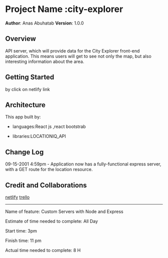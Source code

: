 # Project Name :city-explorer

**Author**: Anas Abuhatab
**Version**: 1.0.0

## Overview

API server, which will provide data for the City Explorer front-end application. This means users will get to see not only the map, but also interesting information about the area.

## Getting Started

by click on netlify link

## Architecture

This app built by:

* languages:React js ,react bootstrab

* libraries:LOCATIONIQ_API

## Change Log

09-15-2001 4:59pm - Application now has a fully-functional express server, with a GET route for the location resource.

## Credit and Collaborations

[netlify](https://flamboyant-hodgkin-68a864.netlify.app)
[trello](https://trello.com/b/tHP92WXG/my-work)

**********************************************************

Name of feature: Custom Servers with Node and Express

Estimate of time needed to complete: All Day

Start time: 3pm

Finish time: 11 pm

Actual time needed to complete: 8 H
